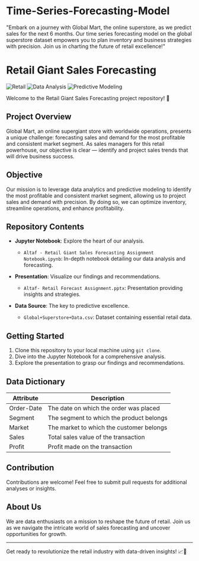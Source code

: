 # Time-Series-Forecasting-Model
"Embark on a journey with Global Mart, the online superstore, as we predict sales for the next 6 months. Our time series forecasting model on the global superstore dataset empowers you to plan inventory and business strategies with precision. Join us in charting the future of retail excellence!"
# Retail Giant Sales Forecasting

![Retail](https://img.shields.io/badge/Retail-Sales%20Forecasting-brightgreen)
![Data Analysis](https://img.shields.io/badge/Data%20Analysis-Time%20Series-blue)
![Predictive Modeling](https://img.shields.io/badge/Predictive%20Modeling-Future%20Sales-red)

Welcome to the Retail Giant Sales Forecasting project repository! 🛒

## Project Overview

Global Mart, an online supergiant store with worldwide operations, presents a unique challenge: forecasting sales and demand for the most profitable and consistent market segment. As sales managers for this retail powerhouse, our objective is clear — identify and project sales trends that will drive business success.

## Objective

Our mission is to leverage data analytics and predictive modeling to identify the most profitable and consistent market segment, allowing us to project sales and demand with precision. By doing so, we can optimize inventory, streamline operations, and enhance profitability.

## Repository Contents

- **Jupyter Notebook**: Explore the heart of our analysis.
   - `Altaf - Retail Giant Sales Forecasting Assignment Notebook.ipynb`: In-depth notebook detailing our data analysis and forecasting.

- **Presentation**: Visualize our findings and recommendations.
   - `Altaf- Retail Forecast Assignment.pptx`: Presentation providing insights and strategies.

- **Data Source**: The key to predictive excellence.
   - `Global+Superstore+Data.csv`: Dataset containing essential retail data.

## Getting Started

1. Clone this repository to your local machine using `git clone`.
2. Dive into the Jupyter Notebook for a comprehensive analysis.
3. Explore the presentation to grasp our findings and recommendations.

## Data Dictionary

| Attribute   | Description                                             |
| ----------- | ------------------------------------------------------- |
| Order-Date  | The date on which the order was placed                   |
| Segment     | The segment to which the product belongs                |
| Market      | The market to which the customer belongs                |
| Sales       | Total sales value of the transaction                    |
| Profit      | Profit made on the transaction                          |


## Contribution

Contributions are welcome! Feel free to submit pull requests for additional analyses or insights.


## About Us

We are data enthusiasts on a mission to reshape the future of retail. Join us as we navigate the intricate world of sales forecasting and uncover opportunities for growth.

---

Get ready to revolutionize the retail industry with data-driven insights! 📈💼
